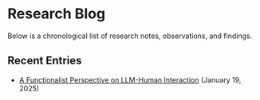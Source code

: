 # Research Blog

Below is a chronological list of research notes, observations, and findings.

## Recent Entries

- [A Functionalist Perspective on LLM-Human Interaction](2025-01-19.md) (January 19, 2025)